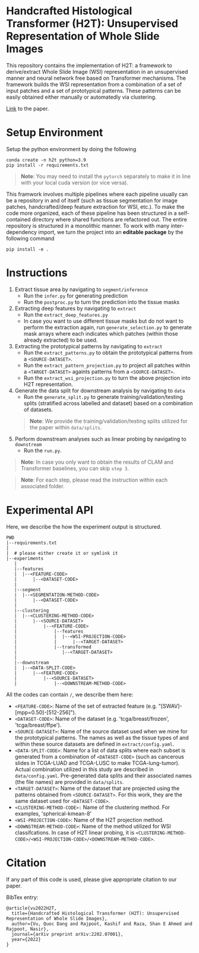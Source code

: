 # Handcrafted Histological Transformer (H2T): Unsupervised Representation of Whole Slide Images

This repository contains the implementation of H2T: a framework to derive/extract Whole Slide
Image (WSI) representation in an unsupervised manner and neural network free based on
Transformer mechanisms. The framework builds the WSI representation from a combination of
a set of input patches and a set of prototypical patterns. These patterns can be easily obtained
either manually or automatedly via clustering. 

[Link](https://arxiv.org/abs/2202.07001) to the paper.

# Setup Environment

Setup the python environment by doing the following
```
conda create -n h2t python=3.9 
pip install -r requirements.txt
```

> **Note**: You may need to install the ```pytorch``` separately to
make it in line with your local cuda version (or vice versa).


This framwork involves multiple pipelines where each pipeline usually can be a repository in and of itself (such as tissue segmentation for image patches, handcrafted/deep feature extraction for WSI, etc.). To make the code more organized, each of these pipeline has been structured in a self-contained directory where shared functions are refactored out. The entire repository is structured in a monolithic manner. To work with many inter-dependency import, we
turn the project into an **editable package** by the following command

```
pip install -e .
```

# Instructions
1. Extract tissue area by navigating to `segment/inference`
    - Run the `infer.py` for generating prediction
    - Run the `postproc.py` to turn the prediction into the tissue masks
2. Extracting deep features by navigating to `extract`
    - Run the `extract_deep_features.py`
    - In case you want to use different tissue masks but do not want to perform
    the extraction again, run `generate_selection.py` to generate mask arrays where each indicates which patches (within those already extracted) to be used.
3. Extracting the prototypical patterns by navigating to `extract`
    - Run the `extract_patterns.py` to obtain the prototypical patterns from a `<SOURCE-DATASET>`.
    - Run the `extract_pattern_projection.py` to project all patches within a `<TARGET-DATASET>` againts patterns from a `<SOURCE-DATASET>`.
    - Run the `extract_wsi_projection.py` to turn the above projection into H2T representation.
3. Generate the data split for downstream analysis
by navigating to `data`
    - Run the `generate_split.py` to generate training/validation/testing splits (stratified across labelled and dataset) based on a combination of datasets.
    > **Note**: We provide the training/validation/testing splits utilized for the paper within `data/splits`.
3. Perform downstream analyses such as linear probing by navigating to `downstream`
    - Run the `run.py`.

> **Note**: In case you only want to obtain the results of CLAM and Transformer baselines, you can skip `step 3`.

> **Note**: For each step, please read the instruction within each associated folder.

# Experimental API

Here, we describe the how the experiment output is structured.
```
PWD
|--requirements.txt
|
|  # please either create it or symlink it
|--experiments 
   |
   |--features
   |  |--<FEATURE-CODE>
   |      |--<DATASET-CODE>
   |
   |--segment
   |  |--<SEGMENTATION-METHOD-CODE>
   |      |--<DATASET-CODE>
   |
   |--clustering
   |  |--<CLUSTERING-METHOD-CODE>
   |      |--<SOURCE-DATASET>
   |          |--<FEATURE-CODE>
   |              |--features
   |              |  |--<WSI-PROJECTION-CODE>
   |              |      |--<TARGET-DATASET>
   |              |--transformed
   |                 |--<TARGET-DATASET>
   |
   |--downstream
   |  |--<DATA-SPLIT-CODE>
   |      |--<FEATURE-CODE>
   |          |--<SOURCE-DATASET>
   |              |--<DOWNSTREAM-METHOD-CODE>
```
All the codes can contain `/`, we describe them here:
- `<FEATURE-CODE>`: Name of the set of extracted feature (e.g. "[SWAV]-[mpp=0.50]-[512-256]").
- `<DATASET-CODE>`: Name of the dataset (e.g. 'tcga/breast/frozen', 'tcga/breast/ffpe').
- `<SOURCE-DATASET>`: Name of the source dataset
used when we mine for the prototypical patterns.
The names as well as the tissue types of and within these source datasets are defined in 
`extract/config.yaml`.
- `<DATA-SPLIT-CODE>`: Name for a list of data splits where each subset is generated from a combination of `<DATASET-CODE>` (such as cancerous slides in TCGA-LUAD and TCGA-LUSC to make TCGA-lung-tumor). Actual combination utilized in this study are described in `data/config.yaml`. Pre-generated data splits and their associated names (the file names) are provided in `data/splits`.
- `<TARGET-DATASET>`: Name of the dataset that are projected using the patterns obtained from `<SOURCE-DATASET>`. For this work, they are the same dataset used for `<DATASET-CODE>`.
- `<CLUSTERING-METHOD-CODE>:` Name of the clustering method. For examples, 'spherical-kmean-8'
- `<WSI-PROJECTION-CODE>`: Name of the H2T projection method.
- `<DOWNSTREAM-METHOD-CODE>`: Name of the method utilized for WSI classifcations. In case of H2T linear probing, it
is `<CLUSTERING-METHOD-CODE>/<WSI-PROJECTION-CODE>/<DOWNSTREAM-METHOD-CODE>`.

# Citation

If any part of this code is used, please give appropriate citation to our paper.

BibTex entry: 
```
@article{vu2022H2T,
  title={Handcrafted Histological Transformer (H2T): Unsupervised Representation of Whole Slide Images},
  author={Vu, Quoc Dang and Rajpoot, Kashif and Raza, Shan E Ahmed and Rajpoot, Nasir},
  journal={arXiv preprint arXiv:2202.07001},
  year={2022}
}
```